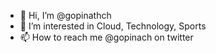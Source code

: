 - 👋 Hi, I’m @gopinathch
- 👀 I’m interested in Cloud, Technology, Sports
- 📫 How to reach me @gopinach on twitter

<!---
gopinathch/gopinathch is a ✨ special ✨ repository because its `README.md` (this file) appears on your GitHub profile.
You can click the Preview link to take a look at your changes.
--->
